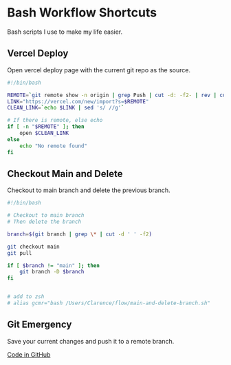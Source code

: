 # Bash Workflow Shortcuts

Bash scripts I use to make my life easier.

## Vercel Deploy

Open vercel deploy page with the current git repo as the source.

```sh filename="vc.sh" copy
#!/bin/bash

REMOTE=`git remote show -n origin | grep Push | cut -d: -f2- | rev | cut -c 5- | rev `
LINK="https://vercel.com/new/import?s=$REMOTE"
CLEAN_LINK=`echo $LINK | sed 's/ //g'`

# If there is remote, else echo
if [ -n "$REMOTE" ]; then
    open $CLEAN_LINK
else
    echo "No remote found"
fi
```

## Checkout Main and Delete

Checkout to main branch and delete the previous branch.

```sh filename="main-and-delete-branch.sh" copy
#!/bin/bash

# Checkout to main branch
# Then delete the branch

branch=$(git branch | grep \* | cut -d ' ' -f2)

git checkout main
git pull

if [ $branch != "main" ]; then
    git branch -D $branch
fi


# add to zsh
# alias gcmr="bash /Users/Clarence/flow/main-and-delete-branch.sh"
```

## Git Emergency

Save your current changes and push it to a remote branch.

[Code in GitHub](https://github.com/theodorusclarence/git-emergency/blob/main/git-emergency.sh)
